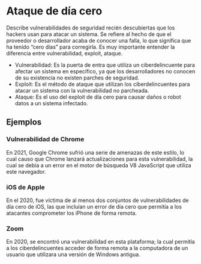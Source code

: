 # Ataque de día cero

Describe vulnerabilidades de seguridad recién descubiertas que los hackers usan para atacar un sistema. Se refiere al hecho de que el proveedor o desarrollador acaba de conocer una falla, lo que significa que ha tenido “cero días” para corregirla. Es muy importante entender la diferencia entre vulnerabilidad, exploit, ataque.
- Vulnerabilidad: Es la puerta de entra que utiliza un ciberdelincuente para afectar un sistema en específico, ya que los desarrolladores no conocen de su existencia no existen parches de seguridad.
- Exploit: Es el método de ataque que utilizan los ciberdelincuentes para atacar un sistema con la vulnerabilidad no parcheada.
- Ataque: Es el uso del exploit de día cero para causar daños o robot datos a un sistema infectado.

## Ejemplos

### Vulnerabilidad de Chrome
En 2021, Google Chrome sufrió una serie de amenazas de este estilo, lo cual causo que Chrome lanzará actualizaciones para esta vulnerabilidad, la cual se debía a un error en el motor de búsqueda V8 JavaScript que utiliza este navegador.

### iOS de Apple
En el 2020, fue víctima de al menos dos conjuntos de vulnerabilidades de día cero de iOS, las que incluían un error de día cero que permitía a los atacantes comprometer los iPhone de forma remota.
### Zoom
En 2020, se encontró una vulnerabilidad en esta plataforma; la cual permitía a los ciberdelincuentes acceder de forma remota a la computadora de un usuario que utilizara una versión de Windows antigua.

